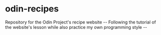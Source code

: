 # odin-recipes
Repository for the Odin Project's recipe website
-- Following the tutorial of the website's lesson while also practice my own 
programming style --
